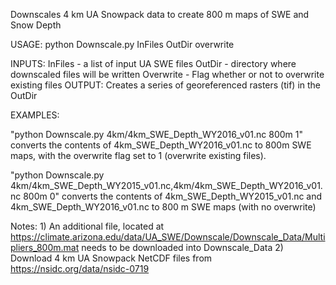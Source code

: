 
Downscales 4 km UA Snowpack data to create 800 m maps of SWE and Snow Depth 

USAGE: python Downscale.py InFiles OutDir overwrite 
	
INPUTS: InFiles - a list of input UA SWE files
        OutDir - directory where downscaled files will be written
        Overwrite - Flag whether or not to overwrite existing files
OUTPUT: Creates a series of georeferenced rasters (tif) in the OutDir

EXAMPLES:	

"python Downscale.py 4km/4km_SWE_Depth_WY2016_v01.nc 800m 1" 
converts the contents of 4km_SWE_Depth_WY2016_v01.nc to 800m SWE maps, with the overwrite flag set to 1 (overwrite existing files).
		
"python Downscale.py 4km/4km_SWE_Depth_WY2015_v01.nc,4km/4km_SWE_Depth_WY2016_v01.nc 800m 0"
converts the contents of 4km_SWE_Depth_WY2015_v01.nc and 4km_SWE_Depth_WY2016_v01.nc to 800 m SWE maps (with no overwrite)


Notes: 1) An additional file, located at https://climate.arizona.edu/data/UA_SWE/Downscale/Downscale_Data/Multipliers_800m.mat needs to be downloaded into Downscale_Data
       2) Download 4 km UA Snowpack NetCDF files from https://nsidc.org/data/nsidc-0719
